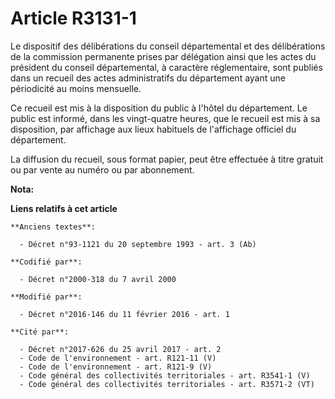 # Article R3131-1

Le dispositif des délibérations du conseil départemental et des délibérations de la commission permanente prises par
délégation ainsi que les actes du président du conseil départemental, à caractère réglementaire, sont publiés dans un recueil
des actes administratifs du département ayant une périodicité au moins mensuelle. 

Ce recueil est mis à la disposition du public à l'hôtel du département. Le public est informé, dans les vingt-quatre heures,
que le recueil est mis à sa disposition, par affichage aux lieux habituels de l'affichage officiel du département. 

La diffusion du recueil, sous format papier, peut être effectuée à titre gratuit ou par vente au numéro ou par abonnement.

**Nota:**



**Liens relatifs à cet article**

	**Anciens textes**:

	  - Décret n°93-1121 du 20 septembre 1993 - art. 3 (Ab)

	**Codifié par**:

	  - Décret n°2000-318 du 7 avril 2000

	**Modifié par**:

	  - Décret n°2016-146 du 11 février 2016 - art. 1

	**Cité par**:

	  - Décret n°2017-626 du 25 avril 2017 - art. 2
	  - Code de l'environnement - art. R121-11 (V)
	  - Code de l'environnement - art. R121-9 (V)
	  - Code général des collectivités territoriales - art. R3541-1 (V)
	  - Code général des collectivités territoriales - art. R3571-2 (VT)
